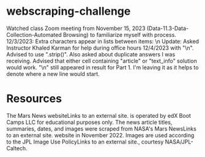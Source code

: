 # webscraping-challenge
Watched class Zoom meeting from November 15, 2023 (Data-11.3-Data-Collection-Automated Browsing) to familiarize myself with process.
12/3/2023: Extra characters appear in lists between items: \n 
Update: Asked Instructor Khaled Karman for help during office hours 12/4/2023 with "\n". Advised to use ".strip()". Also asked about duplicate answers I was receiving. Advised that either cell containing "article" or "text_info" solution would work.
"\n" still appeared in result for Part 1. I'm leaving it as it helps to denote where a new line would start.  



# Resources
The Mars News websiteLinks to an external site. is operated by edX Boot Camps LLC for educational purposes only. The news article titles, summaries, dates, and images were scraped from NASA's Mars NewsLinks to an external site. website in November 2022. Images are used according to the JPL Image Use PolicyLinks to an external site., courtesy NASA/JPL-Caltech.